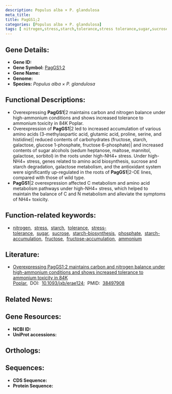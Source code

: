 ```yaml
---
description: Populus alba × P. glandulosa
meta_title:
title: PagGS1;2
categories: [Populus alba × P. glandulosa]
tags: [ nitrogen,stress,starch,tolerance,stress tolerance,sugar,sucrose,starch biosynthesis,phosphate,starch accumulation,fructose,fructose accumulation,ammonium ]
---
```


## Gene Details:
- **Gene ID:** []()
- **Gene Symbol:** <u>PagGS1;2</u>
- **Gene Name:** 
- **Genome:** []()
- **Species:** *Populus alba × P. glandulosa*

## Functional Descriptions:
   - Overexpressing **PagGS1**|2 maintains carbon and nitrogen balance under high-ammonium conditions and shows increased tolerance to ammonium toxicity in 84K Poplar.
   - Overexpression of **PagGS1**|2 led to increased accumulation of various amino acids (3-methylaspartic acid, glutamic acid, proline, serine, and histidine)| reduced contents of carbohydrates (fructose, starch, galactose, glucose 1-phosphate, fructose 6-phosphate)| and increased contents of sugar alcohols (sedum heptanose, maltose, mannitol, galactose, sorbitol) in the roots under high-NH4+ stress. Under high-NH4+ stress, genes related to amino acid biosynthesis, sucrose and starch degradation, galactose metabolism, and the antioxidant system were significantly up-regulated in the roots of **PagGS1**|2-OE lines, compared with those of wild type.
   - **PagGS1**|2 overexpression affected C metabolism and amino acid metabolism pathways under high-NH4+ stress, which helped to maintain the balance of C and N metabolism and alleviate the symptoms of NH4+ toxicity.

## Function-related keywords:
   - [nitrogen](/tags/nitrogen/),&nbsp;&nbsp;[stress](/tags/stress/),&nbsp;&nbsp;[starch](/tags/starch/),&nbsp;&nbsp;[tolerance](/tags/tolerance/),&nbsp;&nbsp;[stress-tolerance](/tags/stress-tolerance/),&nbsp;&nbsp;[sugar](/tags/sugar/),&nbsp;&nbsp;[sucrose](/tags/sucrose/),&nbsp;&nbsp;[starch-biosynthesis](/tags/starch-biosynthesis/),&nbsp;&nbsp;[phosphate](/tags/phosphate/),&nbsp;&nbsp;[starch-accumulation](/tags/starch-accumulation/),&nbsp;&nbsp;[fructose](/tags/fructose/),&nbsp;&nbsp;[fructose-accumulation](/tags/fructose-accumulation/),&nbsp;&nbsp;[ammonium](/tags/ammonium/)

## Literature:
   - [Overexpressing PagGS1;2 maintains carbon and nitrogen balance under high-ammonium conditions and shows increased tolerance to ammonium toxicity in 84K Poplar.](https://doi.org/10.1093/jxb/erae124)&nbsp;&nbsp;DOI:&nbsp;&nbsp;[10.1093/jxb/erae124](https://doi.org/10.1093/jxb/erae124);&nbsp;&nbsp;PMID:&nbsp;&nbsp;[38497908](https://pubmed.ncbi.nlm.nih.gov/38497908/)

## Related News:

## Gene Resources:
- **NCBI ID:**  [](https://www.ncbi.nlm.nih.gov/gene/?term=)
- **UniProt accessions:**  [](https://www.uniprot.org/uniprotkb//entry)

## Orthologs:

## Sequences:
- **CDS Sequence:**
- **Protein Sequence:**
